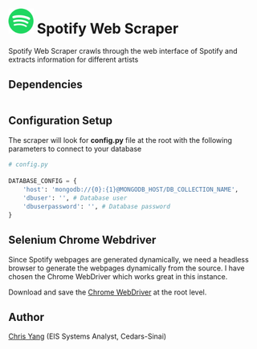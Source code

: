 <img src="assets\spotify_logo.png" alt="Spotify Logo" width="50" height="50"> Spotify Web Scraper
=======================

Spotify Web Scraper crawls through the web interface of Spotify and extracts information for different artists

## Dependencies
```cmd

```

## Configuration Setup
The scraper will look for **config.py** file at the root with the following parameters to connect to your database

```python
# config.py

DATABASE_CONFIG = {
    'host': 'mongodb://{0}:{1}@MONGODB_HOST/DB_COLLECTION_NAME',
    'dbuser': '', # Database user
    'dbuserpassword': '', # Database password
}
```

## Selenium Chrome Webdriver
Since Spotify webpages are generated dynamically, we need a headless browser to generate the webpages dynamically from the source. I have chosen the Chrome WebDriver which works great in this instance.

Download and save the <a href="http://chromedriver.chromium.org/downloads">Chrome WebDriver</a> at the root level.

## Author
  [Chris Yang](https://chrisyang.io) (EIS Systems Analyst, Cedars-Sinai)
